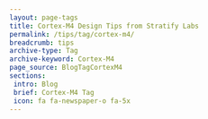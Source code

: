 ```yaml
---
layout: page-tags
title: Cortex-M4 Design Tips from Stratify Labs
permalink: /tips/tag/cortex-m4/
breadcrumb: tips
archive-type: Tag
archive-keyword: Cortex-M4
page_source: BlogTagCortexM4
sections:
 intro: Blog
 brief: Cortex-M4 Tag
 icon: fa fa-newspaper-o fa-5x
---
```

